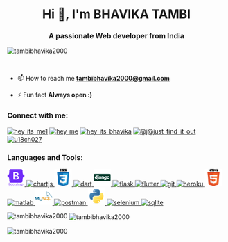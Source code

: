 <h1 align="center">Hi 👋, I'm BHAVIKA TAMBI</h1>
<h3 align="center">A passionate Web developer from India</h3>

<p align="left"> <img src="https://komarev.com/ghpvc/?username=tambibhavika2000&label=Profile%20views&color=0e75b6&style=flat" alt="tambibhavika2000" /> </p>

<p align="left"> <a href="https://twitter.com/" target="blank"><img src="https://img.shields.io/twitter/follow/?logo=twitter&style=for-the-badge" alt="" /></a> </p>

- 📫 How to reach me **tambibhavika2000@gmail.com**

- ⚡ Fun fact **Always open :)**

<h3 align="left">Connect with me:</h3>
<p align="left">
<a href="https://www.codechef.com/users/hey_its_me1" target="blank"><img align="center" src="https://cdn.jsdelivr.net/npm/simple-icons@3.1.0/icons/codechef.svg" alt="hey_its_me1" height="30" width="40" /></a>
<a href="https://codeforces.com/profile/hey_me" target="blank"><img align="center" src="https://cdn.jsdelivr.net/npm/simple-icons@3.0.1/icons/codeforces.svg" alt="hey_me" height="30" width="40" /></a>
<a href="https://www.leetcode.com/hey_its_bhavika" target="blank"><img align="center" src="https://cdn.jsdelivr.net/npm/simple-icons@3.0.1/icons/leetcode.svg" alt="hey_its_bhavika" height="30" width="40" /></a>
<a href="https://www.hackerearth.com/@j@just_find_it_out" target="blank"><img align="center" src="https://cdn.jsdelivr.net/npm/simple-icons@3.0.1/icons/hackerearth.svg" alt="@j@just_find_it_out" height="30" width="40" /></a>
<a href="https://auth.geeksforgeeks.org/user/u18ch027" target="blank"><img align="center" src="https://cdn.jsdelivr.net/npm/simple-icons@3.0.1/icons/geeksforgeeks.svg" alt="u18ch027" height="30" width="40" /></a>
</p>

<h3 align="left">Languages and Tools:</h3>
<p align="left"> <a href="https://getbootstrap.com" target="_blank"> <img src="https://raw.githubusercontent.com/devicons/devicon/master/icons/bootstrap/bootstrap-plain-wordmark.svg" alt="bootstrap" width="40" height="40"/> </a> <a href="https://www.chartjs.org" target="_blank"> <img src="https://www.chartjs.org/media/logo-title.svg" alt="chartjs" width="40" height="40"/> </a> <a href="https://www.w3schools.com/css/" target="_blank"> <img src="https://raw.githubusercontent.com/devicons/devicon/master/icons/css3/css3-original-wordmark.svg" alt="css3" width="40" height="40"/> </a> <a href="https://dart.dev" target="_blank"> <img src="https://www.vectorlogo.zone/logos/dartlang/dartlang-icon.svg" alt="dart" width="40" height="40"/> </a> <a href="https://www.djangoproject.com/" target="_blank"> <img src="https://raw.githubusercontent.com/devicons/devicon/master/icons/django/django-original.svg" alt="django" width="40" height="40"/> </a> <a href="https://flask.palletsprojects.com/" target="_blank"> <img src="https://www.vectorlogo.zone/logos/pocoo_flask/pocoo_flask-icon.svg" alt="flask" width="40" height="40"/> </a> <a href="https://flutter.dev" target="_blank"> <img src="https://www.vectorlogo.zone/logos/flutterio/flutterio-icon.svg" alt="flutter" width="40" height="40"/> </a> <a href="https://git-scm.com/" target="_blank"> <img src="https://www.vectorlogo.zone/logos/git-scm/git-scm-icon.svg" alt="git" width="40" height="40"/> </a> <a href="https://heroku.com" target="_blank"> <img src="https://www.vectorlogo.zone/logos/heroku/heroku-icon.svg" alt="heroku" width="40" height="40"/> </a> <a href="https://www.w3.org/html/" target="_blank"> <img src="https://raw.githubusercontent.com/devicons/devicon/master/icons/html5/html5-original-wordmark.svg" alt="html5" width="40" height="40"/> </a> <a href="https://www.mathworks.com/" target="_blank"> <img src="https://raw.githubusercontent.com/simple-icons/simple-icons/master/icons/mathworks.svg" alt="matlab" width="40" height="40"/> </a> <a href="https://www.mysql.com/" target="_blank"> <img src="https://raw.githubusercontent.com/devicons/devicon/master/icons/mysql/mysql-original-wordmark.svg" alt="mysql" width="40" height="40"/> </a> <a href="https://postman.com" target="_blank"> <img src="https://www.vectorlogo.zone/logos/getpostman/getpostman-icon.svg" alt="postman" width="40" height="40"/> </a> <a href="https://www.python.org" target="_blank"> <img src="https://raw.githubusercontent.com/devicons/devicon/master/icons/python/python-original.svg" alt="python" width="40" height="40"/> </a> <a href="https://www.selenium.dev" target="_blank"> <img src="https://raw.githubusercontent.com/detain/svg-logos/780f25886640cef088af994181646db2f6b1a3f8/svg/selenium-logo.svg" alt="selenium" width="40" height="40"/> </a> <a href="https://www.sqlite.org/" target="_blank"> <img src="https://www.vectorlogo.zone/logos/sqlite/sqlite-icon.svg" alt="sqlite" width="40" height="40"/> </a> </p>

<p><img align="left" src="https://github-readme-stats.vercel.app/api/top-langs?username=tambibhavika2000&show_icons=true&locale=en&layout=compact" alt="tambibhavika2000" /></p>

<p>&nbsp;<img align="center" src="https://github-readme-stats.vercel.app/api?username=tambibhavika2000&show_icons=true&locale=en" alt="tambibhavika2000" /></p>

<p><img align="center" src="https://github-readme-streak-stats.herokuapp.com/?user=tambibhavika2000&" alt="tambibhavika2000" /></p>
